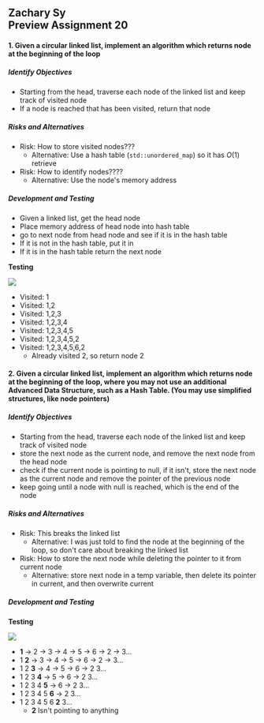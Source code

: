 ## Zachary Sy<br>Preview Assignment 20

#### 1. Given a circular linked list, implement an algorithm which returns node at the beginning of the loop

##### Identify Objectives
* Starting from the head, traverse each node of the linked list and keep track of visited node
* If a node is reached that has been visited, return that node

##### Risks and Alternatives
* Risk: How to store visited nodes???
	* Alternative: Use a hash table (`std::unordered_map`) so it has $O(1)$ retrieve 
* Risk: How to identify nodes????
	* Alternative: Use the node's memory address

##### Development and Testing
* Given a linked list, get the head node
* Place memory address of head node into hash table
* go to next node from head node and see if it is in the hash table
* If it is not in the hash table, put it in
* If it is in the hash table return the next node

**Testing**

![](https://sites.google.com/a/nd.edu/morrison/courses/cse20312/lecture-notes/preview-20/Updated%20Linked%20List.png?attredirects=0)

* Visited: 1
* Visited: 1,2
* Visited: 1,2,3
* Visited: 1,2,3,4
* Visited: 1,2,3,4,5
* Visited: 1,2,3,4,5,2
* Visited: 1,2,3,4,5,6,2
	* Already visited 2, so return node 2


#### 2. Given a circular linked list, implement an algorithm which returns node at the beginning of the loop, where you may not use an additional Advanced Data Structure, such as a Hash Table. (You may use simplified structures, like node pointers)

##### Identify Objectives
* Starting from the head, traverse each node of the linked list and keep track of visited node
* store the next node as the current node, and remove the next node from the head node
* check if the current node is pointing to null, if it isn't, store the next node as the current node and remove the pointer of the previous node
* keep going until a node with null is reached, which is the end of the node 

##### Risks and Alternatives
* Risk: This breaks the linked list
	* Alternative: I was just told to find the node at the beginning of the loop, so don't care about breaking the linked list
* Risk: How to store the next node while deleting the pointer to it from current node
	* Alternative: store next node in a temp variable, then delete its pointer in current, and then overwrite current

##### Development and Testing
**Testing**

![](https://sites.google.com/a/nd.edu/morrison/courses/cse20312/lecture-notes/preview-20/Updated%20Linked%20List.png?attredirects=0)

* **1** -> 2 -> 3 -> 4 -> 5 -> 6 -> 2 -> 3...
* 1  **2** -> 3 -> 4 -> 5 -> 6 -> 2 -> 3...
* 1  2  **3** -> 4 -> 5 -> 6 -> 2   3...
* 1  2  3  **4** -> 5 -> 6 -> 2  3...
* 1  2  3  4  **5** -> 6 -> 2  3...
* 1  2  3  4  5  **6** -> 2  3...
* 1  2  3  4  5  6  **2**  3... 
	* **2** Isn't pointing to anything


